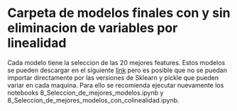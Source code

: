 # Carpeta de modelos finales con y sin eliminacion de variables por linealidad
Cada modelo tiene la seleccion de las 20 mejores features. Estos modelos se pueden descargar en el siguiente [link](https://uniandes.sharepoint.com/:u:/s/CienciadeDatosAplicada-2023II/EVTzOHdhaC9ImSq1Ydljj-YBQTbo7prqY478l6rI0BEYHw?e=SoIcG2) pero es posible que no se puedan importar directamente por las versiones de Sklearn y pickle que pueden variar en cada maquina. Para ello se recomienda ejecutar nuevamente los notebooks 8_Seleccion_de_mejores_modelos.ipynb y 8_Seleccion_de_mejores_modelos_con_colinealidad.ipynb.

